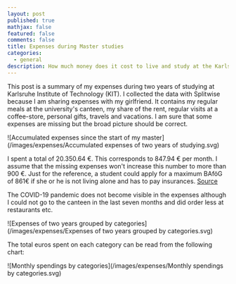 ```yaml
---
layout: post
published: true
mathjax: false
featured: false
comments: false
title: Expenses during Master studies
categories:
  - general
description: How much money does it cost to live and study at the Karlsruhe Institute of Technology (KIT)?
---
```


This post is a summary of my expenses during two years of studying at Karlsruhe Institute of Technology (KIT).
I collected the data with Splitwise because I am sharing expenses with my girlfriend. It contains my regular
meals at the university's canteen, my share of the rent, regular visits at a coffee-store, personal gifts,
travels and vacations. I am sure that some expenses are missing but the broad picture should be correct.

![Accumulated expenses since the start of my master](/images/expenses/Accumulated expenses of two years of studying.svg)

I spent a total of 20.350.64 €. This corresponds to 847.94 € per month. I assume that the missing expenses won't increase
this number to more than 900 €. Just for the reference, a student could apply for
a maximum BAföG of 861€ if she or he is not living alone and has to pay insurances. [Source](https://www.bafög.de/de/welche-bedarfssaetze-sieht-das-bafoeg-vor--375.php)

The COVID-19 pandemic does not become visible in the expenses although I could not go to
the canteen in the last seven months and did order less at restaurants etc.

![Expenses of two years grouped by categories](/images/expenses/Expenses of two years grouped by categories.svg)

The total euros spent on each category can be read from the following chart:

![Monthly spendings by categories](/images/expenses/Monthly spendings by categories.svg)
